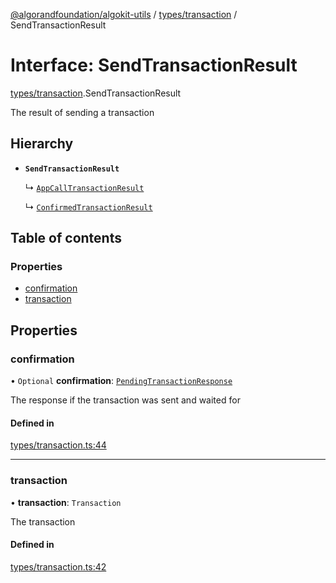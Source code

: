 [@algorandfoundation/algokit-utils](../README.md) / [types/transaction](../modules/types_transaction.md) / SendTransactionResult

# Interface: SendTransactionResult

[types/transaction](../modules/types_transaction.md).SendTransactionResult

The result of sending a transaction

## Hierarchy

- **`SendTransactionResult`**

  ↳ [`AppCallTransactionResult`](types_app.AppCallTransactionResult.md)

  ↳ [`ConfirmedTransactionResult`](types_transaction.ConfirmedTransactionResult.md)

## Table of contents

### Properties

- [confirmation](types_transaction.SendTransactionResult.md#confirmation)
- [transaction](types_transaction.SendTransactionResult.md#transaction)

## Properties

### confirmation

• `Optional` **confirmation**: [`PendingTransactionResponse`](types_algod.PendingTransactionResponse.md)

The response if the transaction was sent and waited for

#### Defined in

[types/transaction.ts:44](https://github.com/algorandfoundation/algokit-utils-ts/blob/main/src/types/transaction.ts#L44)

___

### transaction

• **transaction**: `Transaction`

The transaction

#### Defined in

[types/transaction.ts:42](https://github.com/algorandfoundation/algokit-utils-ts/blob/main/src/types/transaction.ts#L42)
